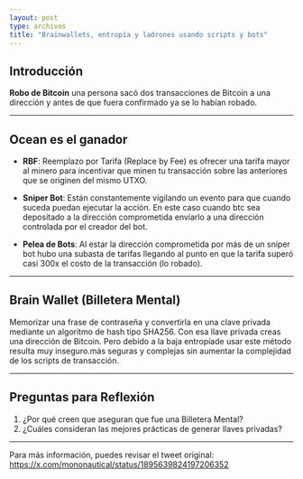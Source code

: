 ```yaml
---
layout: post
type: archivos
title: "Brainwallets, entropía y ladrones usando scripts y bots"
---
```


## **Introducción**

**Robo de Bitcoin** una persona sacó dos transacciones de Bitcoin a una dirección y antes de que fuera confirmado ya se lo habían robado. 

---

## **Ocean es el ganador**

- **RBF**: Reemplazo por Tarifa (Replace by Fee) es ofrecer una tarifa mayor al minero para incentivar que minen tu transacción sobre las anteriores que se originen del mismo UTXO.

- **Sniper Bot**: Están constantemente vigilando un evento para que cuando suceda puedan ejecutar la acción. En este caso cuando btc sea depositado a la dirección comprometida envíarlo a una dirección controlada por el creador del bot.

- **Pelea de Bots**: Al estar la dirección comprometida por más de un sniper bot hubo una subasta de tarifas llegando al punto en que la tarifa superó casi 300x el costo de la transacción (lo robado).

---

## **Brain Wallet (Billetera Mental)**

Memorizar una frase de contraseña y convertirla en una clave privada mediante un algoritmo de hash tipo SHA256. Con esa llave privada creas una dirección de Bitcoin. Pero debido a la baja entropíade usar este método resulta muy inseguro.más seguras y complejas sin aumentar la complejidad de los scripts de transacción.

---

## **Preguntas para Reflexión**

1. ¿Por qué creen que aseguran que fue una Billetera Mental?  
2. ¿Cuáles consideran las mejores prácticas de generar llaves privadas?  

---

Para más información, puedes revisar el tweet original: https://x.com/mononautical/status/1895639824197206352

